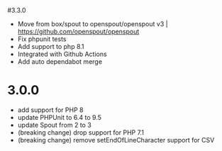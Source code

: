 #3.3.0
- Move from box/spout to openspout/openspout v3 | https://github.com/openspout/openspout
- Fix phpunit tests
- Add support to php 8.1
- Integrated with Github Actions
- Add auto dependabot merge


# 3.0.0
- add support for PHP 8
- update PHPUnit to 6.4 to 9.5
- update Spout from 2 to 3
- (breaking change) drop support for PHP 7.1
- (breaking change) remove setEndOfLineCharacter support for CSV
